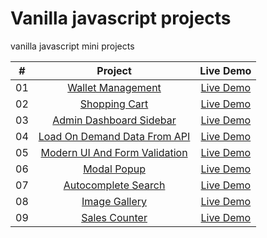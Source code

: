 # Vanilla javascript projects

vanilla javascript mini projects

|  #  |                                                           Project                                                           |                                           Live Demo                                           |
| :-: | :-------------------------------------------------------------------------------------------------------------------------: | :-------------------------------------------------------------------------------------------: |
| 01  |         [Wallet Management](https://github.com/muhib-dev/vanila-javascript-projects/tree/main/account%20management)         |   [Live Demo](https://muhib-dev.github.io/vanila-javascript-projects/account%20management/)   |
| 02  |              [Shopping Cart](https://github.com/muhib-dev/vanila-javascript-projects/tree/main/shopping-cart)               |      [Live Demo](https://muhib-dev.github.io/vanila-javascript-projects/shopping-cart/)       |
| 03  |       [Admin Dashboard Sidebar](https://github.com/muhib-dev/vanila-javascript-projects/tree/main/dashboard-sidebar)        |    [Live Demo](https://muhib-dev.github.io/vanila-javascript-projects/dashboard-sidebar/)     |
| 04  |  [Load On Demand Data From API](https://github.com/muhib-dev/vanila-javascript-projects/tree/main/loading-data-on-demand)   |  [Live Demo](https://muhib-dev.github.io/vanila-javascript-projects/loading-data-on-demand/)  |
| 05  | [Modern UI And Form Validation](https://github.com/muhib-dev/vanila-javascript-projects/tree/main/register-form-validation) | [Live Demo](https://muhib-dev.github.io/vanila-javascript-projects/register-form-validation/) |
| 06  |                [Modal Popup](https://github.com/muhib-dev/vanila-javascript-projects/tree/main/modal-popup)                 |       [Live Demo](https://muhib-dev.github.io/vanila-javascript-projects/modal-popup/)        |
| 07  |        [Autocomplete Search](https://github.com/muhib-dev/vanila-javascript-projects/tree/main/autocomplete-search)         |   [Live Demo](https://muhib-dev.github.io/vanila-javascript-projects/autocomplete-search/)    |
| 08  |              [Image Gallery](https://github.com/muhib-dev/vanila-javascript-projects/tree/main/image-gallery)               |      [Live Demo](https://muhib-dev.github.io/vanila-javascript-projects/image-gallery/)       |
| 09  |              [Sales Counter](https://github.com/muhib-dev/vanila-javascript-projects/tree/main/sales-counter)               |      [Live Demo](https://muhib-dev.github.io/vanila-javascript-projects/sales-counter/)       |
